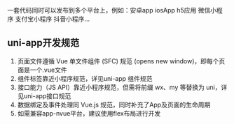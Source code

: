 一套代码同时可以发布到多个平台上，例如：安卓app iosApp h5应用 微信小程序 支付宝小程序 抖音小程序...

## uni-app开发规范
1. 页面文件遵循 Vue 单文件组件 (SFC) 规范 (opens new window)，即每个页面是一个.vue文件
2. 组件标签靠近小程序规范，详见uni-app 组件规范
3. 接口能力（JS API）靠近小程序规范，但需将前缀 wx、my 等替换为 uni，详见uni-app接口规范
4. 数据绑定及事件处理同 Vue.js 规范，同时补充了App及页面的生命周期
5. 如需兼容app-nvue平台，建议使用flex布局进行开发